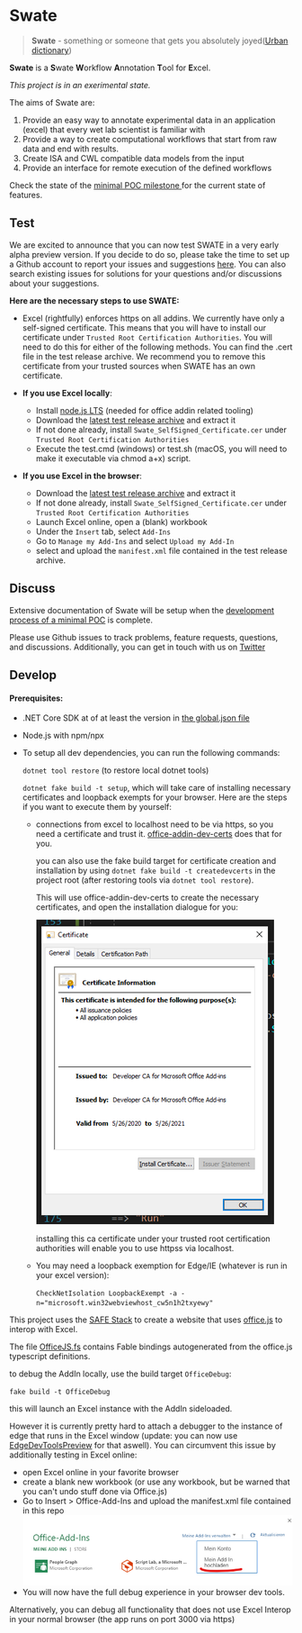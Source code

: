 Swate
=====

> **Swate** - something or someone that gets you absolutely joyed([Urban dictionary](https://www.urbandictionary.com/define.php?term=swate))

**Swate** is a **S**wate **W**orkflow **A**nnotation **T**ool for **E**xcel.

_This project is in an exerimental state._



The aims of Swate are:

1. Provide an easy way to annotate experimental data in an application (excel) that every wet lab scientist is familiar with
2. Provide a way to create computational workflows that start from raw data and end with results.
3. Create ISA and CWL compatible data models from the input
4. Provide an interface for remote execution of the defined workflows

Check the state of the [minimal POC milestone ](https://github.com/nfdi4plants/Swate/milestone/1) for the current state of features.

Test
----

We are excited to announce that you can now test SWATE in a very early alpha preview version.
If you decide to do so, please take the time to set up a Github account to report your issues and suggestions [here](https://github.com/nfdi4plants/Swate/issues).
You can also search existing issues for solutions for your questions and/or discussions about your suggestions.

**Here are the necessary steps to use SWATE:**

- Excel (rightfully) enforces https on all addins. We currently have only a self-signed certificate. 
This means that you will have to install our certificate under `Trusted Root Certification Authorities`. You will need to do this for either of the following methods.
You can find the .cert file in the test release archive.
We recommend you to remove this certificate from your trusted sources when SWATE has an own certificate. 

 - **If you use Excel locally**:
   - Install [node.js LTS](https://nodejs.org/en/) (needed for office addin related tooling)
   - Download the [latest test release archive](https://github.com/nfdi4plants/Swate/releases) and extract it
   - If not done already, install `Swate_SelfSigned_Certificate.cer` under `Trusted Root Certification Authorities`
   - Execute the test.cmd (windows) or test.sh (macOS, you will need to make it executable via chmod a+x) script.

 - **If you use Excel in the browser**:
   - Download the [latest test release archive](https://github.com/nfdi4plants/Swate/releases) and extract it
   - If not done already, install `Swate_SelfSigned_Certificate.cer` under `Trusted Root Certification Authorities`
   - Launch Excel online, open a (blank) workbook 
   - Under the `Insert` tab, select `Add-Ins`
   - Go to `Manage my Add-Ins` and select `Upload my Add-In`
   - select and upload the `manifest.xml` file contained in the test release archive.

Discuss
-------

Extensive documentation of Swate will be setup when the [development process of a minimal POC](https://github.com/nfdi4plants/Swate/milestone/1) is complete.

Please use Github issues to track problems, feature requests, questions, and discussions. Additionally, you can get in touch with us on [Twitter](https://twitter.com/nfdi4plants)

Develop
-------

#### Prerequisites:

 - .NET Core SDK at of at least the version in [the global.json file](global.json)
 - Node.js with npm/npx
 - To setup all dev dependencies, you can run the following commands:

    `dotnet tool restore` (to restore local dotnet tools)

    `dotnet fake build -t setup`, which will take care of installing necessary certificates and loopback exempts for your browser. Here are the steps if you want to execute them by yourself:

    - connections from excel to localhost need to be via https, so you need a certificate and trust it. [office-addin-dev-certs](https://www.npmjs.com/package/office-addin-dev-certs?activeTab=versions) does that for you.

        you can also use the fake build target for certificate creation and installation by using `dotnet fake build -t createdevcerts` in the project root (after restoring tools via `dotnet tool restore`).

        This will use office-addin-dev-certs to create the necessary certificates, and open the installation dialogue for you:

        ![File](docsrc/files/img/file.png)

        installing this ca certificate under your trusted root certification authorities will enable you to use httpss via localhost.

     - You may need a loopback exemption for Edge/IE (whatever is run in your excel version): 

        `CheckNetIsolation LoopbackExempt -a -n="microsoft.win32webviewhost_cw5n1h2txyewy"`

This project uses the [SAFE Stack](https://github.com/SAFE-Stack) to create a website that uses [office.js](https://github.com/OfficeDev/office-js) to interop with Excel.

The file [OfficeJS.fs](src/Client/OfficeJS.fs) contains Fable bindings autogenerated from the office.js typescript definitions.

to debug the AddIn locally, use the build target `OfficeDebug`:

`fake build -t OfficeDebug`

this will launch an Excel instance with the AddIn sideloaded.

However it is currently pretty hard to attach a debugger to the instance of edge that runs in
the Excel window (update: you can now use [EdgeDevToolsPreview](https://www.microsoft.com/en-us/p/microsoft-edge-devtools-preview/9mzbfrmz0mnj?activetab=pivot:overviewtab) for that aswell). You can circumvent this issue by additionally testing in Excel online:

 - open Excel online in your favorite browser
 - create a blank new workbook (or use any workbook, but be warned that you can't undo stuff done via Office.js) 
 - Go to Insert > Office-Add-Ins and upload the manifest.xml file contained in this repo
    ![Add In Upload](docsrc/files/img/AddInUpload.png)
 - You will now have the full debug experience in your browser dev tools.

Alternatively, you can debug all functionality that does not use Excel Interop in your normal browser (the app runs on port 3000 via https)